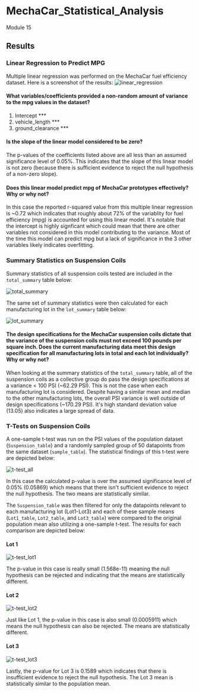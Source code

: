 # MechaCar_Statistical_Analysis
Module 15

## Results

### Linear Regression to Predict MPG

Multiple linear regression was performed on the MechaCar fuel efficiency dataset. Here is a screenshot of the results:
![linear_regression](https://user-images.githubusercontent.com/107309793/192170088-e717eef0-cf80-4ed5-a5c6-6ed6ba94b93f.png)

#### What variables/coefficients provided a non-random amount of variance to the mpg values in the dataset?
1) Intercept ***
2) vehicle_length ***
3) ground_clearance ***

#### Is the slope of the linear model considered to be zero?
The p-values of the coefficients listed above are all less than an assumed significance level of 0.05%. This indicates that the slope of this linear model is not zero (because there is sufficient evidence to reject the null hypothesis of a non-zero slope).

#### Does this linear model predict mpg of MechaCar prototypes effectively? Why or why not?
In this case the reported r-squared value from this multiple linear regression is ~0.72 which indicates that roughly about 72% of the variablity for fuel efficiency (mpg) is accounted for using this linear model. It's notable that the intercept is highly signficant which could mean that there are other variables not considered in this model contributing to the variance. Most of the time this model can predict mpg but a lack of significance in the 3 other variables likely indicates overfitting.

### Summary Statistics on Suspension Coils

Summary statistics of all suspension coils tested are included in the `total_summary` table below:

![total_summary](https://user-images.githubusercontent.com/107309793/192172150-e8f29992-edec-40f3-ba75-306fbefe96fc.png)

The same set of summary statistics were then calculated for each manufacturing lot in the `lot_summary` table below:

![lot_summary](https://user-images.githubusercontent.com/107309793/192172200-1e75bb66-210f-4802-b631-b0767b49835a.png)

#### The design specifications for the MechaCar suspension coils dictate that the variance of the suspension coils must not exceed 100 pounds per square inch. Does the current manufacturing data meet this design specification for all manufacturing lots in total and each lot individually? Why or why not?
When looking at the summary statistics of the `total_summary` table, all of the suspension coils as a collective group do pass the design specifications at a variance < 100 PSI (~62.29 PSI). This is not the case when each manufacturing lot is considered. Despite having a similar mean and median to the other manufacturing lots, the overall PSI variance is well outside of design specifications (~170.29 PSI). It's high standard deviation value (13.05) also indicates a large spread of data.

### T-Tests on Suspension Coils

A one-sample t-test was run on the PSI values of the population dataset (`Suspension_table`) and a randomly sampled group of 50 datapoints from the same dataset (`sample_table`). The statistical findings of this t-test were are depicted below:

![t-test_all](https://user-images.githubusercontent.com/107309793/192177327-a424e7fe-62d4-42f5-b823-14feeebd8f2a.png)

In this case the calculated p-value is over the assumed significance level of 0.05% (0.05869) which means that there isn't sufficient evidence to reject the null hypothesis. The two means are statistically similar.

The `Suspension_table` was then filtered for only the datapoints relevant to each manufacturing lot (Lot1-Lot3) and each of these sample means (`Lot1_table`, `Lot2_table`, and `Lot3_table`) were compared to the original population mean also utilizing a one-sample t-test. The results for each comparison are depicted below:

#### Lot 1
![t-test_lot1](https://user-images.githubusercontent.com/107309793/192177739-73ac5bdb-40d0-4500-a7fe-62fcfe89a356.png)

The p-value in this case is really small (1.568e-11) meaning the null hypothesis can be rejected and indicating that the means are statistically different.

#### Lot 2
![t-test_lot2](https://user-images.githubusercontent.com/107309793/192178695-20f7625a-f9bf-43fe-8255-c2412f0924f7.png)

Just like Lot 1, the p-value in this case is also small (0.0005911) which means the null hypothesis can also be rejected. The means are statistically different.

#### Lot 3
![t-test_lot3](https://user-images.githubusercontent.com/107309793/192178839-d314e75f-f7a9-48b4-a8c9-ea2cfe45c98e.png)

Lastly, the p-value for Lot 3 is 0.1589 which indicates that there is insufficient evidence to reject the null hypothesis. The Lot 3 mean is statistically similar to the population mean.
